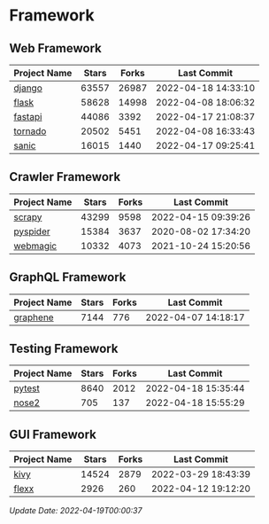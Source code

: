 # Framework

## Web Framework
| Project Name | Stars | Forks | Last Commit |
| ------------ | ----- | ----- | ----------- |
| [django](https://github.com/django/django) | 63557 | 26987 | 2022-04-18 14:33:10 |
| [flask](https://github.com/pallets/flask) | 58628 | 14998 | 2022-04-08 18:06:32 |
| [fastapi](https://github.com/tiangolo/fastapi) | 44086 | 3392 | 2022-04-17 21:08:37 |
| [tornado](https://github.com/tornadoweb/tornado) | 20502 | 5451 | 2022-04-08 16:33:43 |
| [sanic](https://github.com/sanic-org/sanic) | 16015 | 1440 | 2022-04-17 09:25:41 |

## Crawler Framework
| Project Name | Stars | Forks | Last Commit |
| ------------ | ----- | ----- | ----------- |
| [scrapy](https://github.com/scrapy/scrapy) | 43299 | 9598 | 2022-04-15 09:39:26 |
| [pyspider](https://github.com/binux/pyspider) | 15384 | 3637 | 2020-08-02 17:34:20 |
| [webmagic](https://github.com/code4craft/webmagic) | 10332 | 4073 | 2021-10-24 15:20:56 |

## GraphQL Framework
| Project Name | Stars | Forks | Last Commit |
| ------------ | ----- | ----- | ----------- |
| [graphene](https://github.com/graphql-python/graphene) | 7144 | 776 | 2022-04-07 14:18:17 |

## Testing Framework
| Project Name | Stars | Forks | Last Commit |
| ------------ | ----- | ----- | ----------- |
| [pytest](https://github.com/pytest-dev/pytest) | 8640 | 2012 | 2022-04-18 15:35:44 |
| [nose2](https://github.com/nose-devs/nose2) | 705 | 137 | 2022-04-18 15:55:29 |

## GUI Framework
| Project Name | Stars | Forks | Last Commit |
| ------------ | ----- | ----- | ----------- |
| [kivy](https://github.com/kivy/kivy) | 14524 | 2879 | 2022-03-29 18:43:39 |
| [flexx](https://github.com/flexxui/flexx) | 2926 | 260 | 2022-04-12 19:12:20 |

*Update Date: 2022-04-19T00:00:37*